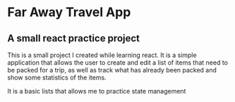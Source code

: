 # Far Away Travel App

## A small react practice project

This is a small project I created while learning react. It is a simple application that allows the user to create and edit a list of items that need to be packed for a trip, as well as track what has already been packed and show some statistics of the items.

It is a basic lists that allows me to practice state management
